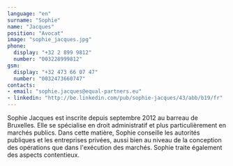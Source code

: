 ```yaml
---
language: "en"
surname: "Sophie"
name: "Jacques"
position: "Avocat"
image: "sophie_jacques.jpg"
phone:
  display: "+32 2 899 9812"
  number: "003228999812"
gsm:
  display: "+32 473 66 07 47"
  number: "0032473660747"
contacts:
- email: "sophie.jacques@equal-partners.eu"
- linkedin: "http://be.linkedin.com/pub/sophie-jacques/43/abb/b19/fr"
---
```

Sophie Jacques est inscrite depuis septembre 2012 au barreau de Bruxelles. Elle se spécialise en droit administratif et plus particulièrement en marchés publics. Dans cette matière, Sophie conseille les autorités publiques et les entreprises privées, aussi bien au niveau de la conception des opérations que dans l'exécution des marchés. Sophie traite également des aspects contentieux.